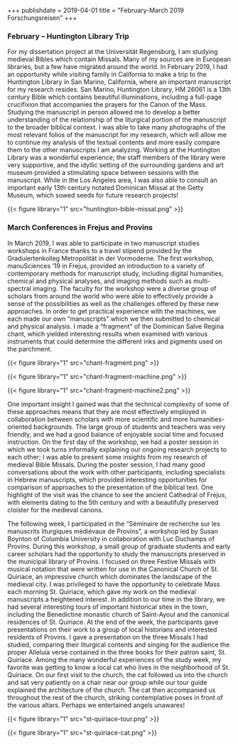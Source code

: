 +++
publishdate = 2019-04-01
title = "February-March 2019 Forschungsreisen"
+++

### February – Huntington Library Trip

For my dissertation project at the Universität Regensburg, I am studying medieval Bibles which contain Missals. Many of my sources are in European libraries, but a few have migrated around the world. In February 2019, I had an opportunity while visiting family in California to make a trip to the Huntington Library in San Marino, California, where an important manuscript for my research resides. San Marino, Huntington Library, HM 26061 is a 13th century Bible which contains beautiful illuminations, including a full-page crucifixion that accompanies the prayers for the Canon of the Mass. Studying the manuscript in person allowed me to develop a better understanding of the relationship of the liturgical portion of the manuscript to the broader biblical context. I was able to take many photographs of the most relevant folios of the manuscript for my research, which will allow me to continue my analysis of the textual contents and more easily compare them to the other manuscripts I am analyzing. Working at the Huntington Library was a wonderful experience; the staff members of the library were very supportive, and the idyllic setting of the surrounding gardens and art museum provided a stimulating space between sessions with the manuscript. While in the Los Angeles area, I was also able to consult an important early 13th century notated Dominican Missal at the Getty Museum, which sowed seeds for future research projects!

{{< figure library="1" src="huntington-bible-missal.png" >}}

### March Conferences in Frejus and Provins

In March 2019, I was able to participate in two manuscript studies workshops in France thanks to a travel stipend provided by the Graduiertenkolleg Metropolität in der Vormoderne. The first workshop, manuSciences ’19 in Frejus, provided an introduction to a variety of contemporary methods for manuscript study, including digital humanities, chemical and physical analyses, and imaging methods such as multi-spectral imaging. The faculty for the workshop were a diverse group of scholars from around the world who were able to effectively provide a sense of the possibilities as well as the challenges offered by these new approaches. In order to get practical experience with the machines, we each made our own “manuscripts” which we then submitted to chemical and physical analysis. I made a “fragment” of the Dominican Salve Regina chant, which yielded interesting results when examined with various instruments that could determine the different inks and pigments used on the parchment. 

{{< figure library="1" src="chant-fragment.png" >}}

{{< figure library="1" src="chant-fragment-machine.png" >}}

{{< figure library="1" src="chant-fragment-machine2.png" >}}

One important insight I gained was that the technical complexity of some of these approaches means that they are most effectively employed in collaboration between scholars with more scientific and more humanities-oriented backgrounds. The large group of students and teachers was very friendly, and we had a good balance of enjoyable social time and focused instruction. On the first day of the workshop, we had a poster session in which we took turns informally explaining our ongoing research projects to each other; I was able to present some insights from my research of medieval Bible Missals. During the poster session, I had many good conversations about the work with other participants, including specialists in Hebrew manuscripts, which provided interesting opportunities for comparison of approaches to the presentation of the biblical text. One highlight of the visit was the chance to see the ancient Cathedral of Frejus, with elements dating to the 5th century and with a beautifully preserved cloister for the medieval canons.

The following week, I participated in the “Séminaire de recherche sur les manuscrits liturgiques médiévaux de Provins”, a workshop led by Susan Boynton of Columbia University in collaboration with Luc Duchamps of Provins. During this workshop, a small group of graduate students and early career scholars had the opportunity to study the manuscripts preserved in the municipal library of Provins. I focused on three Festive Missals with musical notation that were written for use in the Canonical Church of St. Quiriace, an impressive church which dominates the landscape of the medieval city. I was privileged to have the opportunity to celebrate Mass each morning St. Quiriace, which gave my work on the medieval manuscripts a heightened interest. In addition to our time in the library, we had several interesting tours of important historical sites in the town, including the Benedictine monastic church of Saint-Ayoul and the canonical residences of St. Quiriace. At the end of the week, the participants gave presentations on their work to a group of local historians and interested residents of Provins. I gave a presentation on the three Missals I had studied, comparing their liturgical contents and singing for the audience the proper Alleluia verse contained in the three books for their patron saint, St. Quiriace. Among the many wonderful experiences of the study week, my favorite was getting to know a local cat who lives in the neighborhood of St. Quiriace. On our first visit to the church, the cat followed us into the church and sat very patiently on a chair near our group while our tour guide explained the architecture of the church. The cat then accompanied us throughout the rest of the church, striking contemplative poses in front of the various altars. Perhaps we entertained angels unawares!

{{< figure library="1" src="st-quiriace-tour.png" >}}

{{< figure library="1" src="st-quiriace-cat.png" >}}
